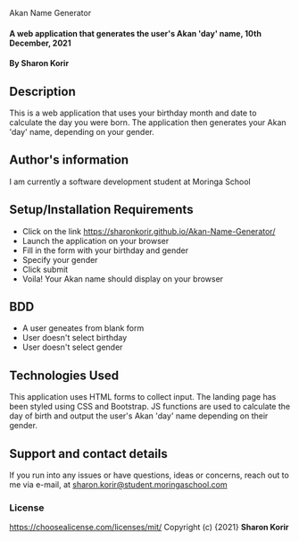 Akan Name Generator
#### A web application that generates the user's Akan 'day' name, 10th December, 2021
#### By **Sharon Korir**
## Description
This is a web application that uses your birthday month and date to calculate the day you were born. The application then generates your Akan 'day' name, depending on your gender.
## Author's information
I am currently a software development student at Moringa School
## Setup/Installation Requirements
* Click on the link https://sharonkorir.github.io/Akan-Name-Generator/
* Launch the application on your browser
* Fill in the form with your birthday and gender
* Specify your gender
* Click submit
* Voila! Your Akan name should display on your browser
## BDD
* A user geneates from blank form
* User doesn't select birthday
* User doesn't select gender
## Technologies Used
This application uses HTML forms to collect input. The landing page has been styled using CSS and Bootstrap. JS functions are used to calculate the day of birth and output the user's Akan 'day' name depending on their gender.
## Support and contact details
If you run into any issues or have questions, ideas or concerns, reach out to me via e-mail, at sharon.korir@student.moringaschool.com
### License
https://choosealicense.com/licenses/mit/ 
Copyright (c) {2021} **Sharon Korir**
